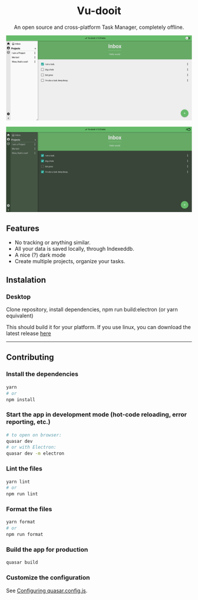 <h1 align="center">Vu-dooit</h1>
<p align="center">An open source and cross-platform Task Manager, completely offline.

![](README/light.png)

![](README/dark.png)

## Features

- No tracking or anything similar.
- All your data is saved locally, through Indexeddb.
- A nice (?) dark mode
- Create multiple projects, organize your tasks.

## Instalation

### Desktop

Clone repository, install dependencies, npm run build:electron (or yarn equivalent)

This should build it for your platform. If you use linux, you can download the latest release [here](#)

---

## Contributing

### Install the dependencies

```bash
yarn
# or
npm install
```

### Start the app in development mode (hot-code reloading, error reporting, etc.)

```bash
# to open on browser:
quasar dev
# or with Electron:
quasar dev -m electron
```

### Lint the files

```bash
yarn lint
# or
npm run lint
```

### Format the files

```bash
yarn format
# or
npm run format
```

### Build the app for production

```bash
quasar build
```

### Customize the configuration

See [Configuring quasar.config.js](https://v2.quasar.dev/quasar-cli-vite/quasar-config-js).
